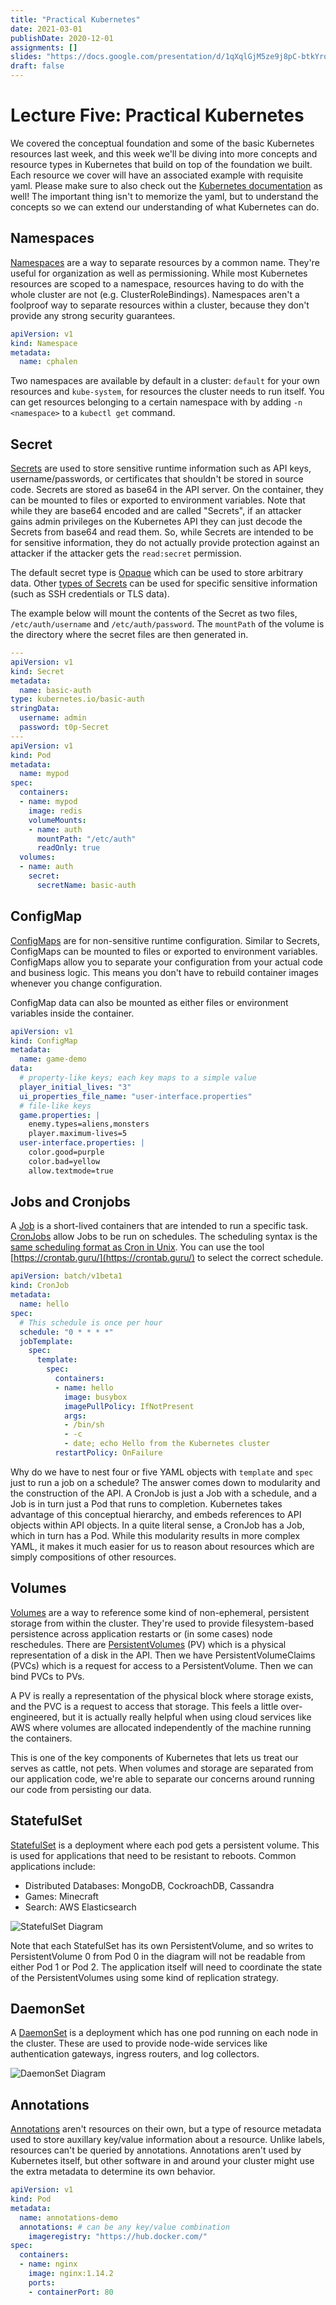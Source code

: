 ```yaml
---
title: "Practical Kubernetes"
date: 2021-03-01
publishDate: 2020-12-01
assignments: []
slides: "https://docs.google.com/presentation/d/1qXqlGjM5ze9j8pC-btkYro9lLTZONnbko5k79_0CpA0/edit?usp=sharing"
draft: false
---
```


# Lecture Five: Practical Kubernetes

We covered the conceptual foundation and some of the basic Kubernetes resources last week, and this week we'll be diving into more concepts and resource types in Kubernetes that build on top of the foundation we built. Each resource we cover will have an associated example with requisite yaml. Please make sure to also check out the [Kubernetes documentation](https://kubernetes.io/docs/home/) as well! The important thing isn't to memorize the yaml, but to understand the concepts so we can extend our understanding of what Kubernetes can do.

## Namespaces

[Namespaces](https://kubernetes.io/docs/concepts/overview/working-with-objects/namespaces/) are a way to separate resources by a common name. They're useful for organization as well as permissioning. While most Kubernetes resources are scoped to a namespace, resources having to do with the whole cluster are not (e.g. ClusterRoleBindings). Namespaces aren't a foolproof way to separate resources within a cluster, because they don't provide any strong security guarantees. 

```yaml
apiVersion: v1
kind: Namespace
metadata:
  name: cphalen
```

Two namespaces are available by default in a cluster: `default` for your own resources and `kube-system`, for resources the cluster needs to run itself. You can get resources belonging to a certain namespace with by adding `-n <namespace>` to a `kubectl get` command.

## Secret

[Secrets](https://kubernetes.io/docs/concepts/configuration/secret/) are used to store sensitive runtime information such as API keys, username/passwords, or certificates that shouldn't be stored in source code. Secrets are stored as base64 in the API server. On the container, they can be mounted to files or exported to environment variables. Note that while they are base64 encoded and are called "Secrets", if an attacker gains admin privileges on the Kubernetes API they can just decode the Secrets from base64 and read them. So, while Secrets are intended to be for sensitive information, they do not actually provide protection against an attacker if the attacker gets the `read:secret` permission.

The default secret type is [Opaque](https://kubernetes.io/docs/concepts/configuration/secret/#opaque-secrets) which can be used to store arbitrary data. Other [types of Secrets](https://kubernetes.io/docs/concepts/configuration/secret/#secret-types) can be used for specific sensitive information (such as SSH credentials or TLS data).

The example below will mount the contents of the Secret as two files, `/etc/auth/username` and `/etc/auth/password`. The `mountPath` of the volume is the directory where the secret files are then generated in.
```yaml
---
apiVersion: v1
kind: Secret
metadata:
  name: basic-auth
type: kubernetes.io/basic-auth
stringData:
  username: admin
  password: t0p-Secret
---
apiVersion: v1
kind: Pod
metadata:
  name: mypod
spec:
  containers:
  - name: mypod
    image: redis
    volumeMounts:
    - name: auth
      mountPath: "/etc/auth"
      readOnly: true
  volumes:
  - name: auth
    secret:
      secretName: basic-auth
```


## ConfigMap

[ConfigMaps](https://kubernetes.io/docs/concepts/configuration/configmap/) are for non-sensitive runtime configuration. Similar to Secrets, ConfigMaps can be mounted to files or exported to environment variables. ConfigMaps allow you to separate your configuration from your actual code and business logic. This means you don't have to rebuild container images whenever you change configuration.

ConfigMap data can also be mounted as either files or environment variables inside the container.

```yaml
apiVersion: v1
kind: ConfigMap
metadata:
  name: game-demo
data:
  # property-like keys; each key maps to a simple value
  player_initial_lives: "3"
  ui_properties_file_name: "user-interface.properties"
  # file-like keys
  game.properties: |
    enemy.types=aliens,monsters
    player.maximum-lives=5
  user-interface.properties: |
    color.good=purple
    color.bad=yellow
    allow.textmode=true
```

## Jobs and Cronjobs

A [Job](https://kubernetes.io/docs/concepts/workloads/controllers/job/) is a short-lived containers that are intended to run a specific task. [CronJobs](https://kubernetes.io/docs/concepts/workloads/controllers/cron-jobs/) allow Jobs to be run on schedules. The scheduling syntax is the [same scheduling format as Cron in Unix](https://en.wikipedia.org/wiki/Cron). You can use the tool [https://crontab.guru/](https://crontab.guru/) to select the correct schedule.

```yaml
apiVersion: batch/v1beta1
kind: CronJob
metadata:
  name: hello
spec:
  # This schedule is once per hour
  schedule: "0 * * * *" 
  jobTemplate:
    spec:
      template:
        spec:
          containers:
          - name: hello
            image: busybox
            imagePullPolicy: IfNotPresent
            args:
            - /bin/sh
            - -c
            - date; echo Hello from the Kubernetes cluster
          restartPolicy: OnFailure

```

Why do we have to nest four or five YAML objects with `template` and `spec` just to run a job on a schedule? The answer comes down to modularity and the construction of the API. A CronJob is just a Job with a schedule, and a Job is in turn just a Pod that runs to completion. Kubernetes takes advantage of this conceptual hierarchy, and embeds references to API objects within API objects. In a quite literal sense, a CronJob has a Job, which in turn has a Pod. While this modularity results in more complex YAML, it makes it much easier for us to reason about resources which are simply compositions of other resources.

## Volumes

[Volumes](https://kubernetes.io/docs/concepts/storage/volumes/) are a way to reference some kind of non-ephemeral, persistent storage from within the cluster. They're used to provide filesystem-based persistence across application restarts or (in some cases) node reschedules. There are [PersistentVolumes](https://kubernetes.io/docs/concepts/storage/persistent-volumes/) (PV) which is a physical representation of a disk in the API. Then we have PersistentVolumeClaims (PVCs) which is a request for access to a PersistentVolume. Then we can bind PVCs to PVs.

A PV is really a representation of the physical block where storage exists, and the PVC is a request to access that storage. This feels a little over-engineered, but it is actually really helpful when using cloud services like AWS where volumes are allocated independently of the machine running the containers.

This is one of the key components of Kubernetes that lets us treat our serves as cattle, not pets. When volumes and storage are separated from our application code, we're able to separate our concerns around running our code from persisting our data. 

## StatefulSet

[StatefulSet](https://kubernetes.io/docs/concepts/workloads/controllers/statefulset/) is a deployment where each pod gets a persistent volume. This is used for applications that need to be resistant to reboots. Common applications include:
- Distributed Databases: MongoDB, CockroachDB, Cassandra
- Games: Minecraft
- Search: AWS Elasticsearch

![StatefulSet Diagram](/img/lec05/statefulset.png)

Note that each StatefulSet has its own PersistentVolume, and so writes to PersistentVolume 0 from Pod 0 in the diagram will not be readable from either Pod 1 or Pod 2. The application itself will need to coordinate the state of the PersistentVolumes using some kind of replication strategy.

## DaemonSet

A [DaemonSet](https://kubernetes.io/docs/concepts/workloads/controllers/daemonset/) is a deployment which has one pod running on each node in the cluster. These are used to provide node-wide services like authentication gateways, ingress routers, and log collectors.

![DaemonSet Diagram](/img/lec05/daemonset.png)

## Annotations

[Annotations](https://kubernetes.io/docs/concepts/overview/working-with-objects/annotations/) aren't resources on their own, but a type of resource metadata used to store auxillary key/value information about a resource. Unlike labels, resources can't be queried by annotations. Annotations aren't used by Kubernetes itself, but other software in and around your cluster might use the extra metadata to determine its own behavior. 

```yaml
apiVersion: v1
kind: Pod
metadata:
  name: annotations-demo
  annotations: # can be any key/value combination
    imageregistry: "https://hub.docker.com/"
spec:
  containers:
  - name: nginx
    image: nginx:1.14.2
    ports:
    - containerPort: 80
```

<!--
## Kubernetes as an Abstraction

(@peyton or @armaan can you rewrite this paragraph? not sure i'm gonna phrase it better than y'all)
Sometimes instead of thinking about Kubernetes as a container orchestration tool, it can be better to think about it as an abstraction that allows us to reason about infrastructure. Kubernetes is the most popular container orchestration tool not because it is the best at orchestrating containers, but because the abstractions are simple and elegant.
-->
